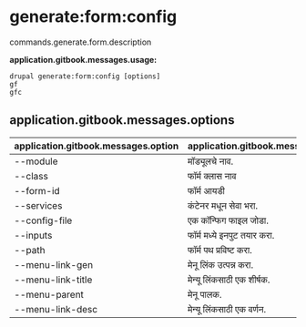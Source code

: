 # generate:form:config
commands.generate.form.description

**application.gitbook.messages.usage:**
```
drupal generate:form:config [options]
gf
gfc
```

## application.gitbook.messages.options
application.gitbook.messages.option | application.gitbook.messages.details
-------|-------------
--module | मॉड्यूलचे नाव.
--class | फॉर्म क्लास नाव
--form-id | फॉर्म आयडी
--services | कंटेनर मधून सेवा भरा.
--config-file | एक कॉन्फिग फाइल जोडा.
--inputs | फॉर्म मध्ये इनपुट तयार करा.
--path | फॉर्म पथ प्रविष्ट करा.
--menu-link-gen | मेनू लिंक उत्पन्न करा.
--menu-link-title | मेन्यू लिंकसाठी एक शीर्षक.
--menu-parent | मेनू पालक.
--menu-link-desc | मेन्यू लिंकसाठी एक वर्णन.
